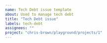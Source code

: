```yaml
---
name: Tech Debt issue template
about: Used to manage tech debt
title: "Tech Debt issue"
labels: tech-debt
assignees: ""
project: "chris-brown/playground/projects/1"
---
```

